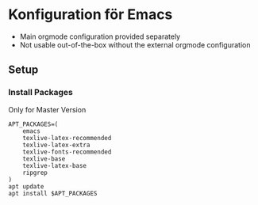 # Konfiguration för Emacs
* Main orgmode configuration provided separately
* Not usable out-of-the-box without the external orgmode configuration

## Setup
### Install Packages
Only for Master Version
```shell
APT_PACKAGES=(
    emacs
    texlive-latex-recommended
    texlive-latex-extra
    texlive-fonts-recommended
    texlive-base
    texlive-latex-base
    ripgrep
)
apt update
apt install $APT_PACKAGES
```
